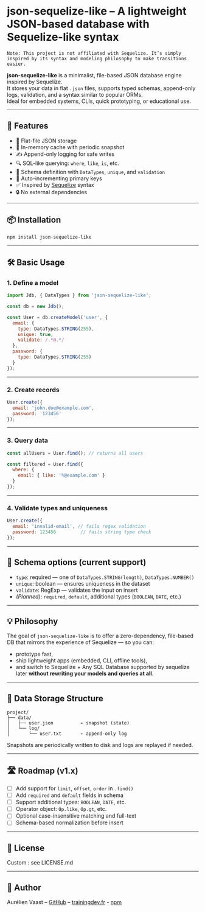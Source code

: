 # json-sequelize-like – A lightweight JSON-based database with Sequelize-like syntax

```
Note: This project is not affiliated with Sequelize. It’s simply inspired by its syntax and modeling philosophy to make transitions easier.
```

**json-sequelize-like** is a minimalist, file-based JSON database engine inspired by Sequelize.  
It stores your data in flat `.json` files, supports typed schemas, append-only logs, validation, and a syntax similar to popular ORMs.  
Ideal for embedded systems, CLIs, quick prototyping, or educational use.

---

## 🚀 Features

- 💾 Flat-file JSON storage
- 🧠 In-memory cache with periodic snapshot
- ✍️ Append-only logging for safe writes
- 🔍 SQL-like querying: `where`, `like`, `is`, etc.
- 🧱 Schema definition with `DataTypes`, `unique`, and `validation`
- 🎯 Auto-incrementing primary keys
- ✅ Inspired by [Sequelize](https://sequelize.org) syntax
- 🔒 No external dependencies

---

## 📦 Installation

```bash
npm install json-sequelize-like
```

---

## 🛠️ Basic Usage

### 1. Define a model

```js
import Jdb, { DataTypes } from 'json-sequelize-like';

const db = new Jdb();

const User = db.createModel('user', {
  email: {
    type: DataTypes.STRING(255),
    unique: true,
    validate: /.*@.*/
  },
  password: {
    type: DataTypes.STRING(255)
  }
});
```

---

### 2. Create records

```js
User.create({
  email: 'john.doe@example.com',
  password: '123456'
});
```

---

### 3. Query data

```js
const allUsers = User.find(); // returns all users

const filtered = User.find({
  where: {
    email: { like: '%@example.com' }
  }
});
```

---

### 4. Validate types and uniqueness

```js
User.create({
  email: 'invalid-email', // fails regex validation
  password: 123456         // fails string type check
});
```

---

## 🧪 Schema options (current support)

- `type`: required — one of `DataTypes.STRING(length)`, `DataTypes.NUMBER()`
- `unique`: boolean — ensures uniqueness in the dataset
- `validate`: RegExp — validates the input on insert
- *(Planned)*: `required`, `default`, additional types (`BOOLEAN`, `DATE`, etc.)

---

## 💡 Philosophy

The goal of `json-sequelize-like` is to offer a zero-dependency, file-based DB that mirrors the experience of Sequelize — so you can:
- prototype fast,
- ship lightweight apps (embedded, CLI, offline tools),
- and switch to Sequelize + Any SQL Database supported by sequelize later **without rewriting your models and queries at all**.

---

## 📁 Data Storage Structure

```
project/
├── data/
│   ├── user.json          ← snapshot (state)
│   └── log/
│       └── user.txt       ← append-only log
```

Snapshots are periodically written to disk and logs are replayed if needed.

---

## 🛣️ Roadmap (v1.x)

- [ ] Add support for `limit`, `offset`, `order` in `.find()`
- [ ] Add `required` and `default` fields in schema
- [ ] Support additional types: `BOOLEAN`, `DATE`, etc.
- [ ] Operator object: `Op.like`, `Op.gt`, etc.
- [ ] Optional case-insensitive matching and full-text
- [ ] Schema-based normalization before insert

---

## 📄 License

Custom : see LICENSE.md

---

## 🙌 Author

Aurélien Vaast – [GitHub](https://github.com/training-dev-fr/json-sequelize-like) – [trainingdev.fr](https://training-dev.fr) - [npm](https://www.npmjs.com/package/jsondb-sequelize-like)
